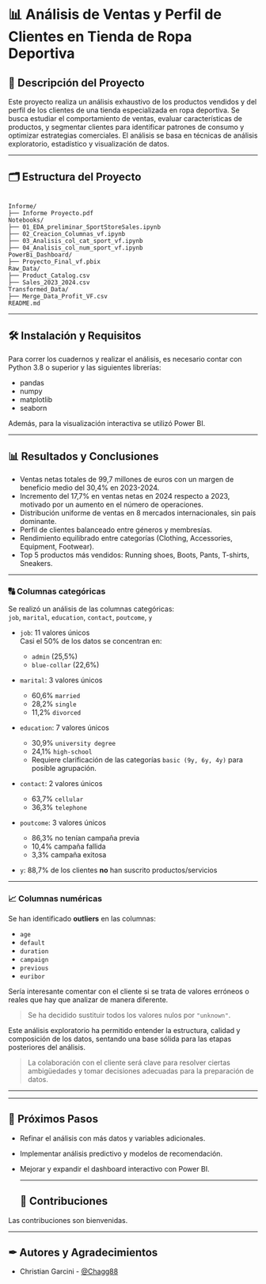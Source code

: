 # 📊 Análisis de Ventas y Perfil de Clientes en Tienda de Ropa Deportiva

## 📖 Descripción del Proyecto
Este proyecto realiza un análisis exhaustivo de los productos vendidos y del perfil de los clientes de una tienda especializada en ropa deportiva. Se busca estudiar el comportamiento de ventas, evaluar características de productos, y segmentar clientes para identificar patrones de consumo y optimizar estrategias comerciales. El análisis se basa en técnicas de análisis exploratorio, estadístico y visualización de datos.

---

## 🗂 Estructura del Proyecto

```

Informe/
├── Informe Proyecto.pdf
Notebooks/
├── 01_EDA_preliminar_SportStoreSales.ipynb
├── 02_Creacion_Columnas_vf.ipynb
├── 03_Analisis_col_cat_sport_vf.ipynb
├── 04_Analisis_col_num_sport_vf.ipynb
PowerBi_Dashboard/
├── Proyecto_Final_vf.pbix
Raw_Data/
├── Product_Catalog.csv
├── Sales_2023_2024.csv
Transformed_Data/
├── Merge_Data_Profit_VF.csv
README.md

```

---

## 🛠 Instalación y Requisitos

Para correr los cuadernos y realizar el análisis, es necesario contar con Python 3.8 o superior y las siguientes librerías:

- pandas  
- numpy  
- matplotlib  
- seaborn  

Además, para la visualización interactiva se utilizó Power BI.

---

## 📊 Resultados y Conclusiones

- Ventas netas totales de 99,7 millones de euros con un margen de beneficio medio del 30,4% en 2023-2024.
- Incremento del 17,7% en ventas netas en 2024 respecto a 2023, motivado por un aumento en el número de operaciones.
- Distribución uniforme de ventas en 8 mercados internacionales, sin país dominante.
- Perfil de clientes balanceado entre géneros y membresías.
- Rendimiento equilibrado entre categorías (Clothing, Accessories, Equipment, Footwear).
- Top 5 productos más vendidos: Running shoes, Boots, Pants, T-shirts, Sneakers.

---

### 🔠 Columnas categóricas

Se realizó un análisis de las columnas categóricas:  
`job`, `marital`, `education`, `contact`, `poutcome`, `y`

- `job`: 11 valores únicos  
  Casi el 50% de los datos se concentran en:
  - `admin` (25,5%)
  - `blue-collar` (22,6%)

- `marital`: 3 valores únicos  
  - 60,6% `married`  
  - 28,2% `single`  
  - 11,2% `divorced`

- `education`: 7 valores únicos  
  - 30,9% `university degree`  
  - 24,1% `high-school`  
  - Requiere clarificación de las categorías `basic (9y, 6y, 4y)` para posible agrupación.

- `contact`: 2 valores únicos  
  - 63,7% `cellular`  
  - 36,3% `telephone`

- `poutcome`: 3 valores únicos  
  - 86,3% no tenían campaña previa  
  - 10,4% campaña fallida  
  - 3,3% campaña exitosa

- `y`: 88,7% de los clientes **no** han suscrito productos/servicios

---

### 📈 Columnas numéricas

Se han identificado **outliers** en las columnas:

- `age`
- `default`
- `duration`
- `campaign`
- `previous`
- `euribor`

Sería interesante comentar con el cliente si se trata de valores erróneos o reales que hay que analizar de manera diferente.

> Se ha decidido sustituir todos los valores nulos por `"unknown"`.

Este análisis exploratorio ha permitido entender la estructura, calidad y composición de los datos, sentando una base sólida para las etapas posteriores del análisis.

> La colaboración con el cliente será clave para resolver ciertas ambigüedades y tomar decisiones adecuadas para la preparación de datos.

---


  ---

  ## 🔄 Próximos Pasos

- Refinar el análisis con más datos y variables adicionales.
- Implementar análisis predictivo y modelos de recomendación.
- Mejorar y expandir el dashboard interactivo con Power BI.

  ---

  ## 🤝 Contribuciones

Las contribuciones son bienvenidas.

 ---

## ✒ Autores y Agradecimientos

- Christian Garcini - [@Chagg88](https://github.com/Chagg88)
